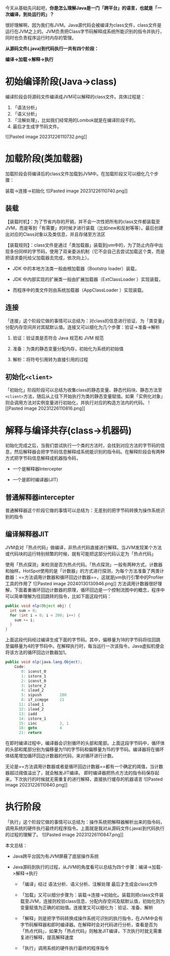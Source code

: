 今天从基础先问起吧，**你是怎么理解Java是一门「跨平台」的语言，也就是「一次编译，到处运行的」？**

很好理解啊，因为我们有JVM。Java源代码会被编译为class文件，class文件是运行在JVM之上的。JVM负责把Class字节码解释成系统所能识别的指令并执行，同时也负责程序运行时内存的管理。

**从源码文件(.java)到代码执行一共有四个阶段：**

**编译->加载->解释->执行**

# 初始编译阶段(Java->class)

编译阶段会将源码文件编译成JVM可以解释的class文件。具体过程是：
1. 「语法分析」
2. 「语义分析」
3. 「注解处理」，比如我们经常用的Lombok就是在编译阶段干的。
4. 最后才生成字节码文件。
    
![[Pasted image 20231226110732.png]]

# 加载阶段(类加载器)

加载阶段会将编译后的class文件加载到JVM中。在加载阶段又可以细化几个步骤：

装载->连接->初始化
![[Pasted image 20231226110740.png]]

## 装载

【装载时机】：为了节省内存的开销，并不会一次性把所有的class文件都装载至JVM，而是等到「有需要」的时候才进行装载（比如new和反射等等）。最后创建出对应的Class对象以及类信息，并且存储至方法区

【装载规则】：class文件是通过「类加载器」装载到jvm中的，为了防止内存中出现多份同样的字节码，使用了双亲委派机制（它不会自己去尝试加载这个类，而是把请求委托给父加载器去完成，依次向上）。

- JDK 中的本地方法类一般由根加载器（Bootstrp loader）装载，
    
- JDK 中内部实现的扩展类一般由扩展加载器（ExtClassLoader ）实现装载，
    
- 而程序中的类文件则由系统加载器（AppClassLoader ）实现装载。
    

## 连接

「连接」这个阶段它做的事情可以总结为：对class的信息进行验证、为「类变量」分配内存空间并对其赋默认值。连接又可以细化为几个步骤：验证->准备->解析

1. 验证：验证类是否符合 Java 规范和 JVM 规范
    
2. 准备：为类的静态变量分配内存，初始化为系统的初始值
    
3. 解析：将符号引用转为直接引用的过程
    

## 初始化`<client>`

「初始化」阶段阶段可以总结为收集class的静态变量、静态代码块、静态方法至`<client>`方法，随后从上往下开始执行为类的静态变量赋值。如果「实例化对象」则会调用方法对实例变量进行初始化，并执行对应的构造方法内的代码。
![[Pasted image 20231226110816.png]]
# 解释与编译共存(class->机器码)

初始化完成之后，当我们尝试执行一个类的方法时，会找到对应方法的字节码的信息，然后解释器会把字节码信息解释成系统能识别的指令码。在解释阶段会有两种方式把字节码信息解释成机器指令码，

- 一个是解释器Intercepter
    
- 一个是即时编译器(JIT)

## 普通解释器intercepter

普通解释器这个阶段它做的事情可以总结为：无差别的把字节码转换为操作系统识别的指令

## 编译解释器JIT

JVM会对「热点代码」做编译，非热点代码直接进行解释。当JVM发现某个方法或代码块的运行特别频繁的时候，就有可能把这部分代码认定为「热点代码」

使用「热点探测」来检测是否为热点代码。「热点探测」一般有两种方式，计数器和抽样。HotSpot使用的是「计数器」的方式进行探测，为每个方法准备了两类计数器：==方法调用计数器和循环回边计数器==，这就是jvm执行引擎中的Profiler工具的作用了
![[Pasted image 20240130130946.png]]
方法调用计数器很好理解，下面着重循环回边计数器的原理，循环回边是一个控制流图中的概念，程序中可以简单理解为往回跳转的指令，比如下面这段代码：
```java
public void nlp(Object obj) {
  int sum = 0;
  for (int i = 0; i < 200; i++) {
    sum += i;
  }
}
```

上面这段代码经过编译生成下面的字节码。其中，偏移量为18的字节码将往回跳至偏移量为4的字节码中。在解释执行时，每当运行一次该指令，Java虚拟机便会将该方法的循环回边计数器加1。
```java
public void nlp(java.lang.Object);
    Code:
       0: iconst_0
       1: istore_1
       2: iconst_0
       3: istore_2
       4: iload_2
       5: sipush        200
       8: if_icmpge     21
      11: iload_1
      12: iload_2
      13: iadd
      14: istore_1
      15: iinc          2, 1
      18: goto          4
      21: return
```

在即时编译过程中，编译器会识别循环的头部和尾部。上面这段字节码中，循环体的头部和尾部分别为偏移量为11的字节码和偏移量为15的字节码。编译器将在循环体结尾增加循环回边计数器的代码，来对循环进行计数。

无论是==方法调用计数器或者是循环回边计数器==都有一个确定的阈值，当计数器超过阈值溢出了，就会触发JIT编译。
即时编译器把热点方法的指令码保存起来，下次执行的时候就无需重复的进行解释，直接执行缓存的机器语言
![[Pasted image 20231226110840.png]]


# 执行阶段

「执行」这个阶段它做的事情可以总结为：操作系统把解释器解析出来的指令码，调用系统的硬件执行最终的程序指令。上面就是我对从源码文件(.java)到代码执行的过程的理解了。
![[Pasted image 20231226110847.png]]

本文总结：

- Java跨平台因为有JVM屏蔽了底层操作系统
    
- Java源码到执行的过程，从JVM的角度看可以总结为四个步骤：编译->加载->解释->执行
    
    - 「编译」经过 语法分析、语义分析、注解处理 最后才生成会class文件
        
    - 「加载」又可以细分步骤为：装载->连接->初始化。装载则把class文件装载至JVM，连接则校验class信息、分配内存空间及赋默认值，初始化则为变量赋值为正确的初始值。连接里又可以细化为：验证、准备、解析
        
    - 「解释」则是把字节码转换成操作系统可识别的执行指令，在JVM中会有字节码解释器和即时编译器。在解释时会对代码进行分析，查看是否为「热点代码」，如果为「热点代码」则触发JIT编译，下次执行时就无需重复进行解释，提高解释速度
        
    - 「执行」调用系统的硬件执行最终的程序指令